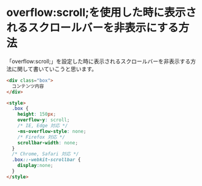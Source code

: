 # overflow:scroll;を使用した時に表示されるスクロールバーを非表示にする方法
「overflow:scroll;」を設定した時に表示されるスクロールバーを非表示する方法に関して書いていこうと思います。

```html
<div class="box">
  コンテンツ内容
</div>

<style>
  .box {
    height: 150px;
    overflow-y: scroll;
    /* IE, Edge 対応 */
    -ms-overflow-style: none;
    /* Firefox 対応 */
    scrollbar-width: none;
  }
  /* Chrome, Safari 対応 */
  .box::-webkit-scrollbar {
    display:none;
  }
</style>
```
